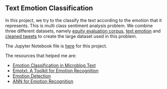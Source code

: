 ## Text Emotion Classification

In this project, we try to the classify the text according to the emotion that it represents. This is multi class sentiment analysis problem. We combine three different datasets, namely [equity evaluation corpus](https://raw.githubusercontent.com/abishekarun/Text-Emotion-Classification/master/Equity-Evaluation-Corpus.csv), [text emotion](https://raw.githubusercontent.com/abishekarun/Text-Emotion-Classification/master/text_emotion.csv) and [cleaned tweets](https://raw.githubusercontent.com/abishekarun/Text-Emotion-Classification/master/tweets_clean.txt) to create the large dataset used in this problem.

The Jupyter Notebook file is [here](https://nbviewer.jupyter.org/github/abishekarun/Text-Emotion-Classification/blob/master/emotion_classification.ipynb) for this project.

The resources that helped me are:

+ [Emotion Classification in Microblog Text](https://pdfs.semanticscholar.org/c804/78e361ed8f5fd5400fdbd4f6a6f37a2e4b57.pdf)
+ [Emotxt: A Toolkit for Emotion Recognition](https://arxiv.org/ftp/arxiv/papers/1708/1708.03892.pdf)
+ [Emotion Detection](https://www.microsoft.com/developerblog/2015/11/29/emotion-detection-and-recognition-from-text-using-deep-learning/) 
+ [ANN for Emotion Recognition](https://medium.com/data-science-group-iitr/artificial-neural-network-for-text-classification-b7aa5994d985)
